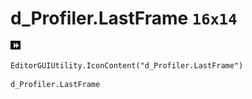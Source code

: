 # d_Profiler.LastFrame `16x14`
<img src="/img/d_Profiler.LastFrame.png" width=16 height=14>

``` CSharp
EditorGUIUtility.IconContent("d_Profiler.LastFrame")
```
```
d_Profiler.LastFrame
```
